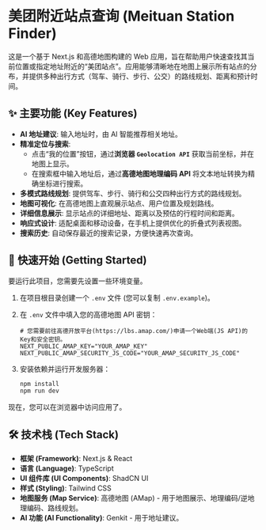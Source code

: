 # 美团附近站点查询 (Meituan Station Finder)

这是一个基于 Next.js 和高德地图构建的 Web 应用，旨在帮助用户快速查找其当前位置或指定地址附近的“美团站点”。应用能够清晰地在地图上展示所有站点的分布，并提供多种出行方式（驾车、骑行、步行、公交）的路线规划、距离和预计时间。

## ✨ 主要功能 (Key Features)

- **AI 地址建议**: 输入地址时，由 AI 智能推荐相关地址。
- **精准定位与搜索**:
    - 点击“我的位置”按钮，通过**浏览器 `Geolocation API`** 获取当前坐标，并在地图上显示。
    - 在搜索框中输入地址后，通过**高德地图地理编码 API** 将文本地址转换为精确坐标进行搜索。
- **多模式路线规划**: 提供驾车、步行、骑行和公交四种出行方式的路线规划。
- **地图可视化**: 在高德地图上直观展示站点、用户位置及规划路线。
- **详细信息展示**: 显示站点的详细地址、距离以及预估的行程时间和距离。
- **响应式设计**: 适配桌面和移动设备，在手机上提供优化的折叠式列表视图。
- **搜索历史**: 自动保存最近的搜索记录，方便快速再次查询。

## 🚀 快速开始 (Getting Started)

要运行此项目，您需要先设置一些环境变量。

1.  在项目根目录创建一个 `.env` 文件 (您可以复制 `.env.example`)。
2.  在 `.env` 文件中填入您的高德地图 API 密钥：

    ```env
    # 您需要前往高德开放平台(https://lbs.amap.com/)申请一个Web端(JS API)的Key和安全密钥。
    NEXT_PUBLIC_AMAP_KEY="YOUR_AMAP_KEY"
    NEXT_PUBLIC_AMAP_SECURITY_JS_CODE="YOUR_AMAP_SECURITY_JS_CODE"
    ```

3.  安装依赖并运行开发服务器：

    ```bash
    npm install
    npm run dev
    ```

现在，您可以在浏览器中访问应用了。

## 🛠️ 技术栈 (Tech Stack)

- **框架 (Framework)**: Next.js & React
- **语言 (Language)**: TypeScript
- **UI 组件库 (UI Components)**: ShadCN UI
- **样式 (Styling)**: Tailwind CSS
- **地图服务 (Map Service)**: 高德地图 (AMap) - 用于地图展示、地理编码/逆地理编码、路线规划。
- **AI 功能 (AI Functionality)**: Genkit - 用于地址建议。
